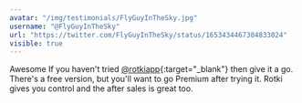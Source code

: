 ```yaml
---
avatar: "/img/testimonials/FlyGuyInTheSky.jpg"
username: "@FlyGuyInTheSky"
url: "https://twitter.com/FlyGuyInTheSky/status/1653434467304833024"
visible: true
---
```


Awesome If you haven't tried [@rotkiapp](https://twitter.com/rotkiapp){:target="_blank"} then give it a go. There's a free version, but you'll want to go Premium after trying it. Rotki gives you control and the after sales is great too.

